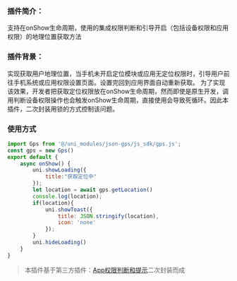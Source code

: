 ### 插件简介：
支持在onShow生命周期，使用的集成权限判断和引导开启（包括设备权限和应用权限）的地理位置获取方法

### 插件背景：
实现获取用户地理位置，当手机未开启定位模块或应用无定位权限时，引导用户前往手机系统或应用权限设置页面。设置完回到应用界面自动重新获取。
为了实现该效果，开发者把获取定位权限放在onShow生命周期，然而即使是原生开发，调用判断设备权限操作也会触发onShow生命周期，直接使用会导致死循环。因此本插件，二次封装用锁的方式控制该问题。

### 使用方式
```js
import Gps from '@/uni_modules/json-gps/js_sdk/gps.js';
const gps = new Gps()
export default {
	async onShow() {
		uni.showLoading({
			title:"获取定位中"
		});
		let location = await gps.getLocation()
		console.log(location);
		if(location){
			uni.showToast({
				title: JSON.stringify(location),
				icon: 'none'
			});
		}
		uni.hideLoading()
	}
}
```

>本插件基于第三方插件：[App权限判断和提示](https://ext.dcloud.net.cn/plugin?id=594)二次封装而成